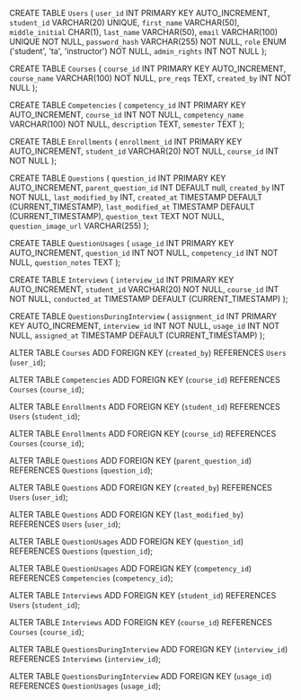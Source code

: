 CREATE TABLE `Users` (
  `user_id` INT PRIMARY KEY AUTO_INCREMENT,
  `student_id` VARCHAR(20) UNIQUE,
  `first_name` VARCHAR(50),
  `middle_initial` CHAR(1),
  `last_name` VARCHAR(50),
  `email` VARCHAR(100) UNIQUE NOT NULL,
  `password_hash` VARCHAR(255) NOT NULL,
  `role` ENUM ('student', 'ta', 'instructor') NOT NULL,
  `admin_rights` INT NOT NULL
);

CREATE TABLE `Courses` (
  `course_id` INT PRIMARY KEY AUTO_INCREMENT,
  `course_name` VARCHAR(100) NOT NULL,
  `pre_reqs` TEXT,
  `created_by` INT NOT NULL
);

CREATE TABLE `Competencies` (
  `competency_id` INT PRIMARY KEY AUTO_INCREMENT,
  `course_id` INT NOT NULL,
  `competency_name` VARCHAR(100) NOT NULL,
  `description` TEXT,
  `semester` TEXT
);

CREATE TABLE `Enrollments` (
  `enrollment_id` INT PRIMARY KEY AUTO_INCREMENT,
  `student_id` VARCHAR(20) NOT NULL,
  `course_id` INT NOT NULL
);

CREATE TABLE `Questions` (
  `question_id` INT PRIMARY KEY AUTO_INCREMENT,
  `parent_question_id` INT DEFAULT null,
  `created_by` INT NOT NULL,
  `last_modified_by` INT,
  `created_at` TIMESTAMP DEFAULT (CURRENT_TIMESTAMP),
  `last_modified_at` TIMESTAMP DEFAULT (CURRENT_TIMESTAMP),
  `question_text` TEXT NOT NULL,
  `question_image_url` VARCHAR(255)
);

CREATE TABLE `QuestionUsages` (
  `usage_id` INT PRIMARY KEY AUTO_INCREMENT,
  `question_id` INT NOT NULL,
  `competency_id` INT NOT NULL,
  `question_notes` TEXT
);

CREATE TABLE `Interviews` (
  `interview_id` INT PRIMARY KEY AUTO_INCREMENT,
  `student_id` VARCHAR(20) NOT NULL,
  `course_id` INT NOT NULL,
  `conducted_at` TIMESTAMP DEFAULT (CURRENT_TIMESTAMP)
);

CREATE TABLE `QuestionsDuringInterview` (
  `assignment_id` INT PRIMARY KEY AUTO_INCREMENT,
  `interview_id` INT NOT NULL,
  `usage_id` INT NOT NULL,
  `assigned_at` TIMESTAMP DEFAULT (CURRENT_TIMESTAMP)
);

ALTER TABLE `Courses` ADD FOREIGN KEY (`created_by`) REFERENCES `Users` (`user_id`);

ALTER TABLE `Competencies` ADD FOREIGN KEY (`course_id`) REFERENCES `Courses` (`course_id`);

ALTER TABLE `Enrollments` ADD FOREIGN KEY (`student_id`) REFERENCES `Users` (`student_id`);

ALTER TABLE `Enrollments` ADD FOREIGN KEY (`course_id`) REFERENCES `Courses` (`course_id`);

ALTER TABLE `Questions` ADD FOREIGN KEY (`parent_question_id`) REFERENCES `Questions` (`question_id`);

ALTER TABLE `Questions` ADD FOREIGN KEY (`created_by`) REFERENCES `Users` (`user_id`);

ALTER TABLE `Questions` ADD FOREIGN KEY (`last_modified_by`) REFERENCES `Users` (`user_id`);

ALTER TABLE `QuestionUsages` ADD FOREIGN KEY (`question_id`) REFERENCES `Questions` (`question_id`);

ALTER TABLE `QuestionUsages` ADD FOREIGN KEY (`competency_id`) REFERENCES `Competencies` (`competency_id`);

ALTER TABLE `Interviews` ADD FOREIGN KEY (`student_id`) REFERENCES `Users` (`student_id`);

ALTER TABLE `Interviews` ADD FOREIGN KEY (`course_id`) REFERENCES `Courses` (`course_id`);

ALTER TABLE `QuestionsDuringInterview` ADD FOREIGN KEY (`interview_id`) REFERENCES `Interviews` (`interview_id`);

ALTER TABLE `QuestionsDuringInterview` ADD FOREIGN KEY (`usage_id`) REFERENCES `QuestionUsages` (`usage_id`);
